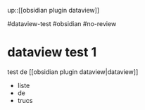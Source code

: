 up::[[obsidian plugin dataview]] 


#dataview-test #obsidian #no-review 
# dataview test 1
test de [[obsidian plugin dataview|dataview]]

 - liste
 - de
 - trucs

